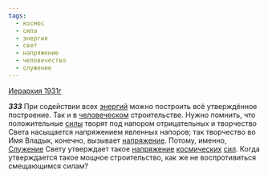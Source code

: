 ```yaml
---
tags:
  - космос
  - сила
  - энергия
  - свет
  - напряжение
  - человечество
  - служение
---
```


[Иерархия 1931г](https://127.0.0.1:4002/agni/1931)

___333___
При содействии всех [энергий](../../../tags/#энергия) можно построить всё утверждённое построение. Так и в [человеческом](../../../tags/#человечество) строительстве. Нужно помнить, что положительные [силы](../../../tags/#сила) творят под напором отрицательных и творчество Света насыщается напряжением явленных напоров; так творчество во Имя Владык, конечно, вызывает [напряжение](../../../tags/#напряжение). Потому, именно, [Служение](../../../tags/#служение) Свету утверждает такое [напряжение](../../../tags/#напряжение) [космических](../../../tags/#космос) [сил](../../../tags/#сила). Когда утверждается такое мощное строительство, как же не воспротивиться смещающимся силам?   

